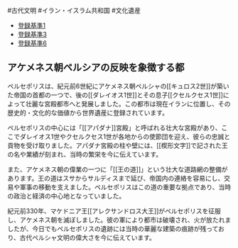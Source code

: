 #古代文明 #イラン・イスラム共和国 #文化遺産
- [登録基準1](登録基準1.md)
- [登録基準3](登録基準3.md)
- [登録基準6](登録基準6.md)
## アケメネス朝ペルシアの反映を象徴する都
ペルセポリスは、紀元前6世紀にアケメネス朝ペルシャの[[キュロス2世]]が築いた帝国の首都の一つで、後の[[ダレイオス1世]]とその息子[[クセルクセス1世]]によって壮麗な宮殿都市へと発展しました。この都市は現在イランに位置し、その歴史的・文化的な価値から世界遺産に登録されています。

ペルセポリスの中心には「[[アパダナ]]宮殿」と呼ばれる壮大な宮殿があり、ここでダレイオス1世やクセルクセス1世が各地からの使節団を迎え、彼らの忠誠と貢物を受け取りました。アパダナ宮殿の柱や壁には、[[楔形文字]]で記された王の名や業績が刻まれ、当時の繁栄を今に伝えています。

また、アケメネス朝の偉業の一つに「[[王の道]]」という壮大な道路網の整備があります。王の道はスサからサルディスまで延び、帝国内の連絡を容易にし、交易や軍事の移動を支えました。ペルセポリスはこの道の重要な拠点であり、当時の政治と経済の中心地となっていました。

紀元前330年、マケドニア王[[アレクサンドロス大王]]がペルセポリスを征服し、アケメネス朝を滅ぼしました。彼の軍により都市は破壊され、火が放たれましたが、今日でもペルセポリスの遺跡には当時の華麗な建築の痕跡が残っており、古代ペルシャ文明の偉大さを今に伝えています。